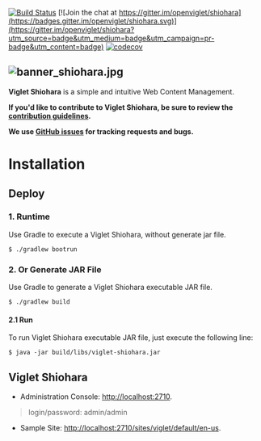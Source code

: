 [![Build Status](https://travis-ci.org/openviglet/shiohara.svg?branch=master)](https://travis-ci.org/openviglet/shiohara) [![Join the chat at https://gitter.im/openviglet/shiohara](https://badges.gitter.im/openviglet/shiohara.svg)](https://gitter.im/openviglet/shiohara?utm_source=badge&utm_medium=badge&utm_campaign=pr-badge&utm_content=badge) [![codecov](https://codecov.io/gh/openviglet/shiohara/branch/master/graph/badge.svg)](https://codecov.io/gh/openviglet/shiohara)


![banner_shiohara.jpg](https://openviglet.github.io/shiohara/img/banner_shiohara.jpg)
------
**Viglet Shiohara** is a simple and intuitive Web Content Management.

**If you'd like to contribute to Viglet Shiohara, be sure to review the [contribution
guidelines](CONTRIBUTING.md).**

**We use [GitHub issues](https://github.com/openviglet/shiohara/issues) for tracking requests and bugs.**

# Installation

## Deploy 

### 1. Runtime

Use Gradle to execute a Viglet Shiohara, without generate jar file.

```shell
$ ./gradlew bootrun
```


### 2. Or Generate JAR File

Use Gradle to generate a Viglet Shiohara executable JAR file.

```shell
$ ./gradlew build
```

#### 2.1 Run

To run Viglet Shiohara executable JAR file, just execute the following line:

```shell
$ java -jar build/libs/viglet-shiohara.jar
```

## Viglet Shiohara
* Administration Console: [http://localhost:2710](http://localhost:2710).

> login/password: admin/admin

* Sample Site: [http://localhost:2710/sites/viglet/default/en-us](http://localhost:2710/sites/viglet/default/en-us).
